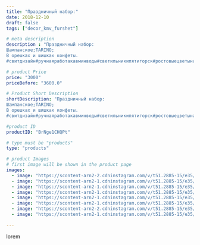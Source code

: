 ```yaml
---
title: "Праздничный набор:"
date: 2018-12-10
draft: false
tags: ["decor_kmv_furshet"]

# meta description
description : "Праздничный набор:
Шампанское;TARINO;
В орешках и шишках конфеты.
#свитдизайн#ручнаяработакавминводы#светильникипятигорск#ростовыецветыназаказминеральныеводы#по"

# product Price
price: "3000"
priceBefore: "3600.0"

# Product Short Description
shortDescription: "Праздничный набор:
Шампанское;TARINO;
В орешках и шишках конфеты.
#свитдизайн#ручнаяработакавминводы#светильникипятигорск#ростовыецветыназаказминеральныеводы#подарокнановыйгод#поделкиназаказминеральныеводы"

#product ID
productID: "BrNge1CHQPt"

# type must be "products"
type: "products"

# product Images
# first image will be shown in the product page
images:
  - image: "https://scontent-arn2-2.cdninstagram.com/v/t51.2885-15/e35/46193181_1970134079735777_2683576902599508999_n.jpg?se=7&tp=1&_nc_ht=scontent-arn2-2.cdninstagram.com&_nc_cat=105&_nc_ohc=5TIUL9689CkAX-J2HHg&oh=2e7c55c38b5c9412998188900bf51234&oe=606A959B&ig_cache_key=MTkzMTM0MjY2ODM1OTQ2NzM2Mw%3D%3D.2"
  - image: "https://scontent-arn2-1.cdninstagram.com/v/t51.2885-15/e35/46517756_512470852581279_8918096682712692949_n.jpg?se=7&tp=1&_nc_ht=scontent-arn2-1.cdninstagram.com&_nc_cat=103&_nc_ohc=HP9Uk05HuYYAX8hiTEg&oh=d57219c7313ab58b567c2a513b0a64e0&oe=606AEC85&ig_cache_key=MTkzMTM0MjY2ODM1OTMxMzMyNw%3D%3D.2"
  - image: "https://scontent-arn2-1.cdninstagram.com/v/t51.2885-15/e35/46600292_192410991710383_2704308117359368140_n.jpg?se=7&tp=1&_nc_ht=scontent-arn2-1.cdninstagram.com&_nc_cat=107&_nc_ohc=MLu4UQ8Cr1wAX--zG3V&oh=70c40f9f92f1b042c33bcff58cbb570f&oe=606CDA1A&ig_cache_key=MTkzMTM0MjY2ODM1MTEyMTUzMA%3D%3D.2"
  - image: "https://scontent-arn2-1.cdninstagram.com/v/t51.2885-15/e35/45991403_271775636854983_313986086690857036_n.jpg?se=7&tp=1&_nc_ht=scontent-arn2-1.cdninstagram.com&_nc_cat=103&_nc_ohc=FIcYlYwKYNoAX-_fuJ7&oh=374805ab680e10b4f67cbd531ba1d4d7&oe=6069F0D4&ig_cache_key=MTkzMTM0MjY2ODM3NjEwODU3NQ%3D%3D.2"
  - image: "https://scontent-arn2-1.cdninstagram.com/v/t51.2885-15/e35/46935217_344295166152306_2401445061788558937_n.jpg?se=7&tp=1&_nc_ht=scontent-arn2-1.cdninstagram.com&_nc_cat=106&_nc_ohc=xPr0JhpmXqAAX8KdmeK&oh=9b0b85c3360290aad7242bba87600d76&oe=6069F099&ig_cache_key=MTkzMTM0MjY2ODM2Nzg2MzU0Nw%3D%3D.2"
  - image: "https://scontent-arn2-1.cdninstagram.com/v/t51.2885-15/e35/44640567_360735564503221_5740102546974243394_n.jpg?se=7&tp=1&_nc_ht=scontent-arn2-1.cdninstagram.com&_nc_cat=101&_nc_ohc=5LtRDyii1UgAX-pVAUv&oh=e620b26a973d71be92772551331caeae&oe=606CD336&ig_cache_key=MTkzMTM0MjY2ODMzNDMwODE1MA%3D%3D.2"
  - image: "https://scontent-arn2-2.cdninstagram.com/v/t51.2885-15/e35/46709360_571560359947944_886471600896013445_n.jpg?se=7&tp=1&_nc_ht=scontent-arn2-2.cdninstagram.com&_nc_cat=100&_nc_ohc=n8XBrMEHEr4AX_c2D6c&oh=6d901cb9173f2b80a747a2c9bfa0cf93&oe=606D0C61&ig_cache_key=MTkzMTM0MjY2ODM4NDYwNzMxMQ%3D%3D.2"
  - image: "https://scontent-arn2-1.cdninstagram.com/v/t51.2885-15/e35/45737048_386563688748451_2860541229667170202_n.jpg?se=7&tp=1&_nc_ht=scontent-arn2-1.cdninstagram.com&_nc_cat=107&_nc_ohc=CO1jxfBa0nUAX_eDN0_&oh=eb43b8bf18256d7b62e2218b9a42e43a&oe=606AFAA3&ig_cache_key=MTkzMTM0MjY2ODM2Nzg2NjA3OA%3D%3D.2"

---
```

lorem
